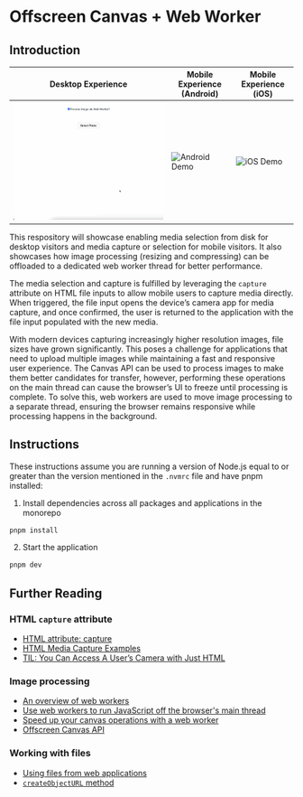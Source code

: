 # Offscreen Canvas + Web Worker

## Introduction

| Desktop Experience                          | Mobile Experience (Android)                 | Mobile Experience (iOS)             |
| ------------------------------------------- | ------------------------------------------- | ----------------------------------- |
| ![Desktop Demo](./.github/demo_desktop.gif) | ![Android Demo](./.github/demo_android.gif) | ![iOS Demo](./.github/demo_ios.gif) |

This respository will showcase enabling media selection from disk for desktop visitors and media capture or selection for mobile visitors. It also showcases how image processing (resizing and compressing) can be offloaded to a dedicated web worker thread for better performance.

The media selection and capture is fulfilled by leveraging the `capture` attribute on HTML file inputs to allow mobile users to capture media directly. When triggered, the file input opens the device’s camera app for media capture, and once confirmed, the user is returned to the application with the file input populated with the new media.

With modern devices capturing increasingly higher resolution images, file sizes have grown significantly. This poses a challenge for applications that need to upload multiple images while maintaining a fast and responsive user experience. The Canvas API can be used to process images to make them better candidates for transfer, however, performing these operations on the main thread can cause the browser’s UI to freeze until processing is complete. To solve this, web workers are used to move image processing to a separate thread, ensuring the browser remains responsive while processing happens in the background.

## Instructions

These instructions assume you are running a version of Node.js equal to or greater than the version mentioned in the `.nvmrc` file and have pnpm installed:

1. Install dependencies across all packages and applications in the monorepo

```bash
pnpm install
```

2. Start the application

```bash
pnpm dev
```

## Further Reading

### HTML `capture` attribute

- [HTML attribute: capture](https://developer.mozilla.org/en-US/docs/Web/HTML/Attributes/capture)
- [HTML Media Capture Examples](https://addpipe.com/html-media-capture-demo/)
- [TIL: You Can Access A User’s Camera with Just HTML](https://austingil.com/html-capture-attribute/)

### Image processing

- [An overview of web workers](https://web.dev/learn/performance/web-worker-overview?hl=en)
- [Use web workers to run JavaScript off the browser's main thread](https://web.dev/articles/off-main-thread?hl=en)
- [Speed up your canvas operations with a web worker](https://developer.mozilla.org/en-US/docs/Web/API/OffscreenCanvas)
- [Offscreen Canvas API](https://developer.mozilla.org/en-US/docs/Web/API/OffscreenCanvas)

### Working with files

- [Using files from web applications](https://developer.mozilla.org/en-US/docs/Web/API/File_API/Using_files_from_web_applications)
- [`createObjectURL` method](https://developer.mozilla.org/en-US/docs/Web/API/URL/createObjectURL_static)
